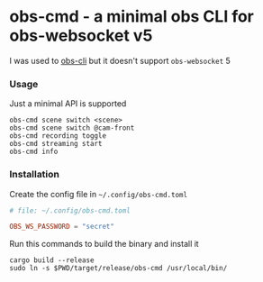 # obs-cmd - a minimal obs CLI for obs-websocket v5

I was used to [obs-cli](https://github.com/muesli/obs-cli/pull/64) but it doesn't support `obs-websocket` 5

### Usage

Just a minimal API is supported

```
obs-cmd scene switch <scene>
obs-cmd scene switch @cam-front
obs-cmd recording toggle
obs-cmd streaming start
obs-cmd info
```

### Installation

Create the config file in `~/.config/obs-cmd.toml`

```toml
# file: ~/.config/obs-cmd.toml

OBS_WS_PASSWORD = "secret"

```

Run this commands to build the binary and install it

```
cargo build --release
sudo ln -s $PWD/target/release/obs-cmd /usr/local/bin/
```
